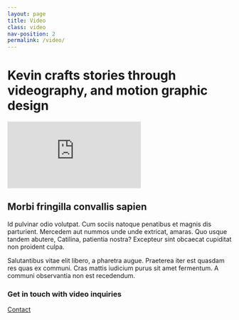 ```yaml
---
layout: page
title: Video
class: video
nav-position: 2
permalink: /video/
---
```


<div class="hero">
  <div class="content-wrapper">
    <div class="hero__container">
      <h1 class="hero__heading">
        <span class="hero__description-prevent-break">Kevin crafts stories</span>
        <span class="hero__description-prevent-break">through videography,</span>
        <span class="hero__description-prevent-break">and motion graphic design</span>
      </h1>
      <div class="hero__video-wrapper">
        <div class="hero__video-sizer">
          <iframe class="hero__video-embed" src="https://player.vimeo.com/video/14339379" frameborder="0" webkitallowfullscreen mozallowfullscreen allowfullscreen></iframe>
        </div>
      </div>
    </div>
  </div>
</div>

<div class="page-body">
  <div class="content-wrapper">
    <h2 class="page-body__title">Morbi fringilla convallis sapien</h2>
    <p class="page-body__copy">Id pulvinar odio volutpat. Cum sociis natoque penatibus et magnis dis parturient. Mercedem aut nummos unde unde extricat, amaras. Quo usque tandem abutere, Catilina, patientia nostra? Excepteur sint obcaecat cupiditat non proident culpa.</p>
    <p class="page-body__copy">Salutantibus vitae elit libero, a pharetra augue. Praeterea iter est quasdam res quas ex communi. Cras mattis iudicium purus sit amet fermentum. A communi observantia non est recedendum.</p>
    <div class="page-body__contact">
      <h3 class="page-body__contact-heading">Get in touch with video inquiries</h3>
      <a class="page-body__contact-button" href="mailto:{{ site.email }}?subject=DJ%20Inquiry&amp;body=Hi%20Kevin,">Contact</a>
    </div>
  </div>
</div>
